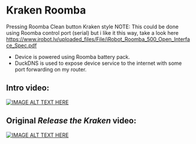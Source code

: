 # Kraken Roomba
Pressing Roomba Clean button Kraken style
NOTE:
This could be done using Roomba control port (serial) but i like it this way, take a look here
https://www.irobot.lv/uploaded_files/File/iRobot_Roomba_500_Open_Interface_Spec.pdf

- Device is powered using Roomba battery pack.
- DuckDNS is used to expose device service to the internet with some port forwarding on my router.
## Intro video:
[![IMAGE ALT TEXT HERE](https://img.youtube.com/vi/JdULD7TMrrI/0.jpg)](https://www.youtube.com/watch?v=JdULD7TMrrI)

## Original _Release the Kraken_ video:
[![IMAGE ALT TEXT HERE](https://img.youtube.com/vi/38AYeNGjqg0/0.jpg)](https://www.youtube.com/watch?v=38AYeNGjqg0)

